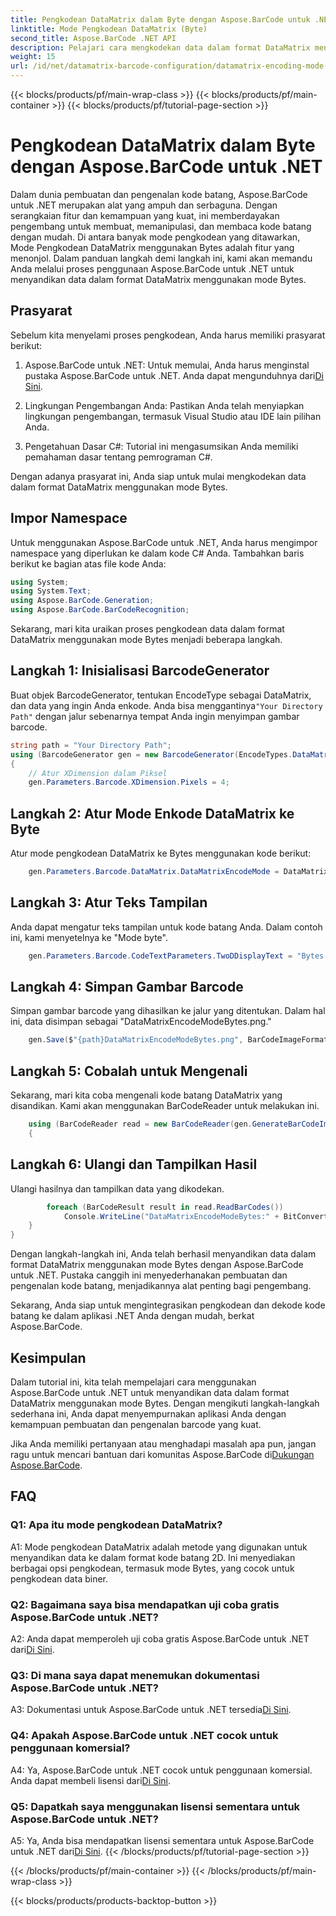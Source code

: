 ```yaml
---
title: Pengkodean DataMatrix dalam Byte dengan Aspose.BarCode untuk .NET
linktitle: Mode Pengkodean DataMatrix (Byte)
second_title: Aspose.BarCode .NET API
description: Pelajari cara mengkodekan data dalam format DataMatrix menggunakan mode Bytes dengan Aspose.BarCode untuk .NET. Ikuti panduan langkah demi langkah kami untuk pembuatan dan pengenalan kode batang.
weight: 15
url: /id/net/datamatrix-barcode-configuration/datamatrix-encoding-mode-bytes/
---
```


{{< blocks/products/pf/main-wrap-class >}}
{{< blocks/products/pf/main-container >}}
{{< blocks/products/pf/tutorial-page-section >}}

# Pengkodean DataMatrix dalam Byte dengan Aspose.BarCode untuk .NET

Dalam dunia pembuatan dan pengenalan kode batang, Aspose.BarCode untuk .NET merupakan alat yang ampuh dan serbaguna. Dengan serangkaian fitur dan kemampuan yang kuat, ini memberdayakan pengembang untuk membuat, memanipulasi, dan membaca kode batang dengan mudah. Di antara banyak mode pengkodean yang ditawarkan, Mode Pengkodean DataMatrix menggunakan Bytes adalah fitur yang menonjol. Dalam panduan langkah demi langkah ini, kami akan memandu Anda melalui proses penggunaan Aspose.BarCode untuk .NET untuk menyandikan data dalam format DataMatrix menggunakan mode Bytes.

## Prasyarat

Sebelum kita menyelami proses pengkodean, Anda harus memiliki prasyarat berikut:

1.  Aspose.BarCode untuk .NET: Untuk memulai, Anda harus menginstal pustaka Aspose.BarCode untuk .NET. Anda dapat mengunduhnya dari[Di Sini](https://releases.aspose.com/barcode/net/).

2. Lingkungan Pengembangan Anda: Pastikan Anda telah menyiapkan lingkungan pengembangan, termasuk Visual Studio atau IDE lain pilihan Anda.

3. Pengetahuan Dasar C#: Tutorial ini mengasumsikan Anda memiliki pemahaman dasar tentang pemrograman C#.

Dengan adanya prasyarat ini, Anda siap untuk mulai mengkodekan data dalam format DataMatrix menggunakan mode Bytes.

## Impor Namespace

Untuk menggunakan Aspose.BarCode untuk .NET, Anda harus mengimpor namespace yang diperlukan ke dalam kode C# Anda. Tambahkan baris berikut ke bagian atas file kode Anda:

```csharp
using System;
using System.Text;
using Aspose.BarCode.Generation;
using Aspose.BarCode.BarCodeRecognition;
```

Sekarang, mari kita uraikan proses pengkodean data dalam format DataMatrix menggunakan mode Bytes menjadi beberapa langkah.

## Langkah 1: Inisialisasi BarcodeGenerator

 Buat objek BarcodeGenerator, tentukan EncodeType sebagai DataMatrix, dan data yang ingin Anda enkode. Anda bisa menggantinya`"Your Directory Path"` dengan jalur sebenarnya tempat Anda ingin menyimpan gambar barcode.

```csharp
string path = "Your Directory Path";
using (BarcodeGenerator gen = new BarcodeGenerator(EncodeTypes.DataMatrix, strBld.ToString()))
{
    // Atur XDimension dalam Piksel
    gen.Parameters.Barcode.XDimension.Pixels = 4;
```

## Langkah 2: Atur Mode Enkode DataMatrix ke Byte

Atur mode pengkodean DataMatrix ke Bytes menggunakan kode berikut:

```csharp
    gen.Parameters.Barcode.DataMatrix.DataMatrixEncodeMode = DataMatrixEncodeMode.Bytes;
```

## Langkah 3: Atur Teks Tampilan

Anda dapat mengatur teks tampilan untuk kode batang Anda. Dalam contoh ini, kami menyetelnya ke "Mode byte".

```csharp
    gen.Parameters.Barcode.CodeTextParameters.TwoDDisplayText = "Bytes mode";
```

## Langkah 4: Simpan Gambar Barcode

Simpan gambar barcode yang dihasilkan ke jalur yang ditentukan. Dalam hal ini, data disimpan sebagai "DataMatrixEncodeModeBytes.png."

```csharp
    gen.Save($"{path}DataMatrixEncodeModeBytes.png", BarCodeImageFormat.Png);
```

## Langkah 5: Cobalah untuk Mengenali

Sekarang, mari kita coba mengenali kode batang DataMatrix yang disandikan. Kami akan menggunakan BarCodeReader untuk melakukan ini.

```csharp
    using (BarCodeReader read = new BarCodeReader(gen.GenerateBarCodeImage(), DecodeType.DataMatrix))
    {
```

## Langkah 6: Ulangi dan Tampilkan Hasil

Ulangi hasilnya dan tampilkan data yang dikodekan.

```csharp
        foreach (BarCodeResult result in read.ReadBarCodes())
            Console.WriteLine("DataMatrixEncodeModeBytes:" + BitConverter.ToString(result.CodeBytes));
    }
}
```

Dengan langkah-langkah ini, Anda telah berhasil menyandikan data dalam format DataMatrix menggunakan mode Bytes dengan Aspose.BarCode untuk .NET. Pustaka canggih ini menyederhanakan pembuatan dan pengenalan kode batang, menjadikannya alat penting bagi pengembang.

Sekarang, Anda siap untuk mengintegrasikan pengkodean dan dekode kode batang ke dalam aplikasi .NET Anda dengan mudah, berkat Aspose.BarCode.

## Kesimpulan

Dalam tutorial ini, kita telah mempelajari cara menggunakan Aspose.BarCode untuk .NET untuk menyandikan data dalam format DataMatrix menggunakan mode Bytes. Dengan mengikuti langkah-langkah sederhana ini, Anda dapat menyempurnakan aplikasi Anda dengan kemampuan pembuatan dan pengenalan barcode yang kuat.

 Jika Anda memiliki pertanyaan atau menghadapi masalah apa pun, jangan ragu untuk mencari bantuan dari komunitas Aspose.BarCode di[Dukungan Aspose.BarCode](https://forum.aspose.com/c/barcode/13).

## FAQ

### Q1: Apa itu mode pengkodean DataMatrix?

A1: Mode pengkodean DataMatrix adalah metode yang digunakan untuk menyandikan data ke dalam format kode batang 2D. Ini menyediakan berbagai opsi pengkodean, termasuk mode Bytes, yang cocok untuk pengkodean data biner.

### Q2: Bagaimana saya bisa mendapatkan uji coba gratis Aspose.BarCode untuk .NET?

 A2: Anda dapat memperoleh uji coba gratis Aspose.BarCode untuk .NET dari[Di Sini](https://releases.aspose.com/).

### Q3: Di mana saya dapat menemukan dokumentasi Aspose.BarCode untuk .NET?

 A3: Dokumentasi untuk Aspose.BarCode untuk .NET tersedia[Di Sini](https://reference.aspose.com/barcode/net/).

### Q4: Apakah Aspose.BarCode untuk .NET cocok untuk penggunaan komersial?

A4: Ya, Aspose.BarCode untuk .NET cocok untuk penggunaan komersial. Anda dapat membeli lisensi dari[Di Sini](https://purchase.aspose.com/buy).

### Q5: Dapatkah saya menggunakan lisensi sementara untuk Aspose.BarCode untuk .NET?

 A5: Ya, Anda bisa mendapatkan lisensi sementara untuk Aspose.BarCode untuk .NET dari[Di Sini](https://purchase.aspose.com/temporary-license/).
{{< /blocks/products/pf/tutorial-page-section >}}

{{< /blocks/products/pf/main-container >}}
{{< /blocks/products/pf/main-wrap-class >}}

{{< blocks/products/products-backtop-button >}}
